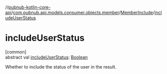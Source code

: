 //[pubnub-kotlin-core-api](../../../index.md)/[com.pubnub.api.models.consumer.objects.member](../index.md)/[MemberInclude](index.md)/[includeUserStatus](include-user-status.md)

# includeUserStatus

[common]\
abstract val [includeUserStatus](include-user-status.md): [Boolean](https://kotlinlang.org/api/core/kotlin-stdlib/kotlin/-boolean/index.html)

Whether to include the status of the user in the result.

